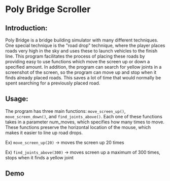 # Poly Bridge Scroller

## Introduction:
Poly Bridge is a bridge building simulator with many different techniques. One special technique is the "road drop"
technique, where the player places roads very high in the sky and uses these to launch vehicles to the finish line. This
program facilitates the process of placing these roads by providing easy to use functions which move the screen up or
down a specified amount. In addition, the program can search for yellow joints in a screenshot of the screen, so the
program can move up and stop when it finds already placed roads. This saves a lot of time that would normally be spent
searching for a previously placed road.

## Usage:
The program has three main functions: `move_screen_up()`, `move_screen_down()`, and `find_joints_above()`. Each one of these
functions takes in a parameter num_moves, which specifies how many times to move. These functions preserve the
horizontal location of the mouse, which makes it easier to line up road drops.

Ex) `move_screen_up(20)` -> moves the screen up 20 times

Ex) `find_joints_above(300)` -> moves screen up a maximum of 300 times, stops when it finds a yellow joint

## Demo

